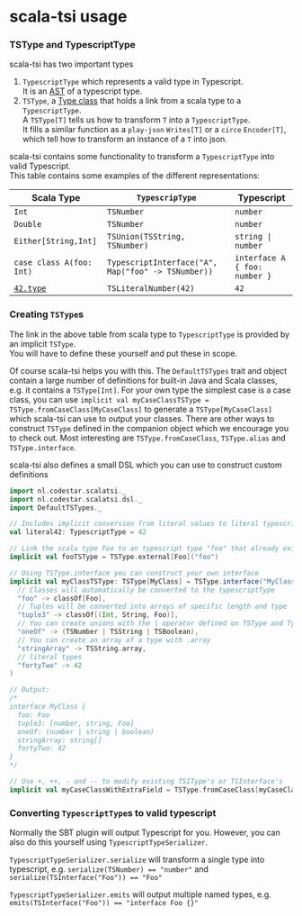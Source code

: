 # scala-tsi usage

### TSType and TypescriptType

scala-tsi has two important types

 1. `TypescriptType` which represents a valid type in Typescript. <br />
     It is an [AST](https://en.wikipedia.org/wiki/Abstract_syntax_tree) of a typescript type. 
 2. `TSType`, a [Type class](https://blog.scalac.io/2017/04/19/typeclasses-in-scala.html) that holds a link from a scala type to a `TypescriptType`. <br />
     A `TSType[T]` tells us how to transform `T` into a `TypescriptType`. <br />
     It fills a similar function as a `play-json` `Writes[T]` or a `circe` `Encoder[T]`, which tell how to transform an instance of a `T` into json. 

scala-tsi contains some functionality to transform a `TypescriptType` into valid Typescript. <br />
This table contains some examples of the different representations:

| Scala Type | `TypescripType` | Typescript |
| ---------- | --------------- | ---------- |
| `Int`      | `TSNumber`      | `number`   |
| `Double`   | `TSNumber`      | `number`   |
| `Either[String,Int]` | `TSUnion(TSString, TSNumber)` | <code>string &#124; number</code> |
| `case class A(foo: Int)`  | `TypescriptInterface("A", Map("foo" -> TSNumber))` | `interface A { foo: number }` |
| [`42.type`](http://docs.scala-lang.org/sips/pending/42.type.html) | `TSLiteralNumber(42)` | `42` |

### Creating `TSType`s

The link in the above table from scala type to `TypescriptType` is provided by an implicit `TSType`. <br />
You will have to define these yourself and put these in scope.

Of course scala-tsi helps you with this. The `DefaultTSTypes` trait and object contain a large number of definitions for built-in Java and Scala classes, e.g. it contains a `TSType[Int]`.
For your own type the simplest case is a case class, you can use `implicit val myCaseClassTSType = TSType.fromCaseClass[MyCaseClass]` to generate a `TSType[MyCaseClass]` which scala-tsi can use to output your classes. 
There are other ways to construct `TSType` defined in the companion object which we encourage you to check out. Most interesting are `TSType.fromCaseClass`, `TSType.alias` and `TSType.interface`.

scala-tsi also defines a small DSL which you can use to construct custom definitions

```scala
import nl.codestar.scalatsi._
import nl.codestar.scalatsi.dsl._
import DefaultTSTypes._

// Includes implicit conversion from literal values to literal typescript types
val literal42: TypescriptType = 42

// Link the scala type Foo to an typescript type "foo" that already exists and we don't define
implicit val fooTSType = TSType.external[Foo]("foo")

// Using TSType.interface you can construct your own interface
implicit val myClassTSType: TSType[MyClass] = TSType.interface("MyClass",
  // Classes will automatically be converted to the typescriptType
  "foo" -> classOf[Foo],
  // Tuples will be converted into arrays of specific length and type
  "tuple3" -> classOf[(Int, String, Foo)], 
  // You can create unions with the | operator defined on TSType and TypescriptType
  "oneOf" -> (TSNumber | TSString | TSBoolean),
  // You can create an array of a type with .array
  "stringArray" -> TSString.array,
  // literal types
  "fortyTwo" -> 42
)

// Output:
/*
interface MyClass {
  foo: Foo
  tuple3: [number, string, Foo]
  oneOf: (number | string | boolean)
  stringArray: string[]
  fortyTwo: 42
}
*/

// Use +, ++, - and -- to modify existing TSIType's or TSInterface's
implicit val myCaseClassWithExtraField = TSType.fromCaseClass[myCaseClass] + ("foo" -> "bar")

```

### Converting `TypescriptType`s to valid typescript

Normally the SBT plugin will output Typescript for you.
However, you can also do this yourself using `TypescriptTypeSerializer`.

`TypescriptTypeSerializer.serialize` will transform a single type into typescript, e.g. `serialize(TSNumber) == "number"` and `serialize(TSInterface("Foo")) == "Foo"`

`TypescriptTypeSerializer.emits` will output multiple named types, e.g. `emits(TSInterface("Foo")) == "interface Foo {}"`
